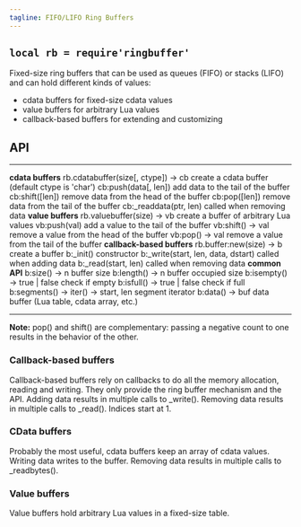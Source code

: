 ```yaml
---
tagline: FIFO/LIFO Ring Buffers
---
```


## `local rb = require'ringbuffer'`

Fixed-size ring buffers that can be used as queues (FIFO) or stacks (LIFO)
and can hold different kinds of values:

  * cdata buffers for fixed-size cdata values
  * value buffers for arbitrary Lua values
  * callback-based buffers for extending and customizing

## API

------------------------------------- ------------------------------------------------
__cdata buffers__
rb.cdatabuffer(size[, ctype]) -> cb   create a cdata buffer (default ctype is 'char')
cb:push(data[, len])                  add data to the tail of the buffer
cb:shift([len])                       remove data from the head of the buffer
cb:pop([len])                         remove data from the tail of the buffer
cb:_readdata(ptr, len)                called when removing data
__value buffers__
rb.valuebuffer(size) -> vb            create a buffer of arbitrary Lua values
vb:push(val)                          add a value to the tail of the buffer
vb:shift() -> val                     remove a value from the head of the buffer
vb:pop() -> val                       remove a value from the tail of the buffer
__callback-based buffers__
rb.buffer:new(size) -> b              create a buffer
b:_init()                             constructor
b:_write(start, len, data, dstart)    called when adding data
b:_read(start, len)                   called when removing data
__common API__
b:size() -> n                         buffer size
b:length() -> n                       buffer occupied size
b:isempty() -> true | false           check if empty
b:isfull() -> true | false            check if full
b:segments() -> iter() -> start, len  segment iterator
b:data() -> buf                       data buffer (Lua table, cdata array, etc.)
------------------------------------- ------------------------------------------------

__Note:__ pop() and shift() are complementary: passing a negative count
to one results in the behavior of the other.

### Callback-based buffers

Callback-based buffers rely on callbacks to do all the memory allocation,
reading and writing. They only provide the ring buffer mechanism and the API.
Adding data results in multiple calls to _write(). Removing data results in
multiple calls to _read(). Indices start at 1.

### CData buffers

Probably the most useful, cdata buffers keep an array of cdata values.
Writing data writes to the buffer. Removing data results in multiple calls
to _readbytes().

### Value buffers

Value buffers hold arbitrary Lua values in a fixed-size table.
